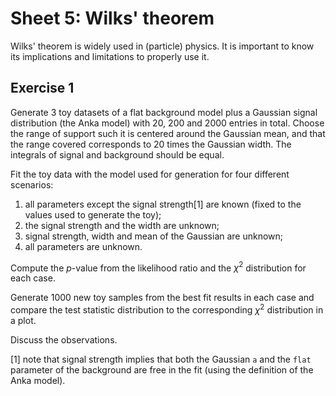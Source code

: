 # Sheet 5: Wilks' theorem

Wilks' theorem is widely used in (particle) physics. It is important to know its implications and limitations to properly use it.

## Exercise 1

Generate 3 toy datasets of a flat background model plus a Gaussian signal distribution (the Anka model) with 20, 200 and 2000 entries in total.
Choose the range of support such it is centered around the Gaussian mean, and that the range covered corresponds to 20 times the Gaussian width.
The integrals of signal and background should be equal.

Fit the toy data with the model used for generation for four different scenarios:

1. all parameters except the signal strength[1] are known (fixed to the values used to generate the toy);
2. the signal strength and the width are unknown;
3. signal strength, width and mean of the Gaussian are unknown;
4. all parameters are unknown.

Compute the $p$-value from the likelihood ratio and the $\chi^2$ distribution for each case.

Generate 1000 new toy samples from the best fit results in each case and compare the test statistic distribution to the corresponding $\chi^2$ distribution in a plot.

Discuss the observations.

[1] note that signal strength implies that both the Gaussian `a` and the `flat` parameter of the background are free in the fit (using the definition of the Anka model).
